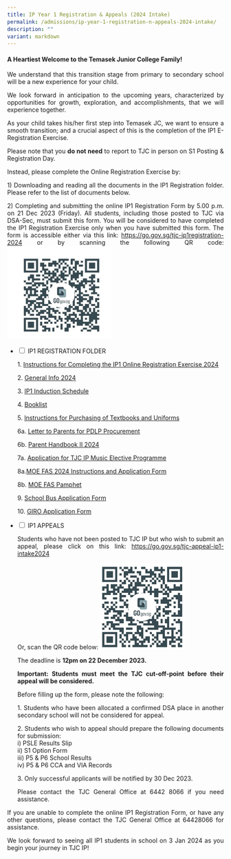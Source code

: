 ```yaml
---
title: IP Year 1 Registration & Appeals (2024 Intake)
permalink: /admissions/ip-year-1-registration-n-appeals-2024-intake/
description: ""
variant: markdown
---
```

#### **A Heartiest Welcome to the Temasek Junior College Family!** ####

<p style="text-align: justify;">We understand that this transition stage from primary to secondary school will be a new experience for your child.<br>
</p><p style="text-align: justify;">We look forward in anticipation to the upcoming years, characterized by opportunities for growth, exploration, and accomplishments, that we will experience together.<br>
</p><p style="text-align: justify;">As your child takes his/her first step into Temasek JC, we want to ensure a smooth transition; and a crucial aspect of this is the completion of the IP1 E-Registration Exercise.<br>
</p><p style="text-align: justify;">Please note that you <b>do not need</b> to report to TJC in person on S1 Posting &amp; Registration Day. <br></p><p style="text-align: justify;">Instead, please complete the Online Registration Exercise by:

</p><p style="text-align: justify;">1)	Downloading and reading all the documents in the IP1 Registration folder. Please refer to the list of documents below.
	
</p><p style="text-align: justify;">2)	Completing and submitting the online IP1 Registration Form by 5.00 p.m. on 21 Dec 2023 (Friday). All students, including those posted to TJC via DSA-Sec, must submit this form. You will be considered to have completed the IP1 Registration Exercise only when you have submitted this form. The form is accessible either via this link: <a href="https://go.gov.sg/tjc-ip1registration-2024" target="_blank">https://go.gov.sg/tjc-ip1registration-2024</a> or by scanning the following QR code:

<img alt="QR Code for IP1 Appeals" src="/images/QR_Code_IP1_Registration.png">		


	
	
	
</p><ul class="jekyllcodex_accordion">
  <li>
    <input type="checkbox" id="accordion1">
    <label for="accordion1">IP1 REGISTRATION FOLDER </label>
    <div>
		<p style="text-align: justify;">1. <a href="/files/Admissions/IP1%20Registration%202024/1__Instructions_for_Completing_the_IP1_Online_Registration_Exercise_2024.pdf">Instructions for Completing the IP1 Online Registration Exercise 2024</a>

</p><p style="text-align: justify;">2. <a href="/files/Admissions/IP1%20Registration%202024/2__General_Info_2024.pdf">General Info 2024</a> 
				
</p><p style="text-align: justify;">3. <a href="/files/Admissions/IP1%20Registration%202024/3a__2024_IP1_Induction_Schedule.pdf">IP1 Induction Schedule</a>		
			
</p><p style="text-align: justify;">4. <a href="/files/Admissions/IP1%20Registration%202024/4__Booklist__IP1_.pdf">Booklist</a>
			
</p><p style="text-align: justify;">5. <a href="/files/Admissions/IP1%20Registration%202024/5__Instructions_for_Purchasing_of_Textbooks_and_Uniforms.pdf">Instructions for Purchasing of Textbooks and Uniforms</a>
				
</p><p style="text-align: justify;">6a. <a href="/files/Admissions/IP1%20Registration%202024/6a__Letter_to_Parents_for_PDLP_Procurement_doc.pdf">Letter to Parents for PDLP Procurement</a>

</p><p style="text-align: justify;">6b. <a href="/files/Admissions/IP1%20Registration%202024/6b___Parent_Handbook__II__2024_FINAL.pdf">Parent Handbook II 2024</a>
	
</p><p style="text-align: justify;">7a. <a href="/files/Admissions/IP1%20Registration%202024/7a__Application_for_TJC_IP_Music_Elective_Programme_FINAL.pdf">Application for TJC IP Music Elective Programme</a>
	

</p><p style="text-align: justify;">8a.<a href="/files/Admissions/IP1%20Registration%202024/8a_MOE_FAS_2024_Instructions_and_Application_Form.pdf">MOE FAS 2024 Instructions and Application Form</a>
	
</p><p style="text-align: justify;">8b. <a href="/files/Admissions/IP1%20Registration%202024/8b__MOE_FAS_pamphet_EL.pdf">MOE FAS Pamphet</a>
	
</p><p style="text-align: justify;">9. <a href="/files/Admissions/IP1%20Registration%202024/9__School_Bus_Application_Form.pdf">School Bus Application Form</a>
	
</p><p style="text-align: justify;">10.	<a href="/files/Admissions/IP1%20Registration%202024/10__GIRO_application_form.pdf">GIRO Application Form</a></p>
	
	
</div>
	</li>
	</ul>
											
											
											
<ul class="jekyllcodex_accordion">
  <li>
    <input type="checkbox" id="accordion2">
    <label for="accordion2">IP1 APPEALS </label>
    <div>
		<p style="text-align: justify;">Students who have not been posted to TJC IP but who wish to submit an appeal, please click on this link: <a href="https://go.gov.sg/tjc-appeal-ip1-intake2024" target="_blank">https://go.gov.sg/tjc-appeal-ip1-intake2024</a>																																														
		
</p><p style="text-align: justify;">Or, scan the QR code below:					

<img alt="QR Code for IP1 Appeals" src="/images/QR_Code_IP1_Appeals_2024.png">													 
		
</p><p style="text-align: justify;">The deadline is <b>12pm on 22 December 2023.</b> 
</p><p style="text-align: justify;"><b>Important: Students must meet the TJC cut-off-point before their appeal will be considered. </b>
</p><p style="text-align: justify;">Before filling up the form, please note the following: <br>
</p><p style="text-align: justify;">1.	Students who have been allocated a confirmed DSA place in another secondary school will not be considered for appeal. 
</p><p style="text-align: justify;">2.	Students who wish to appeal should prepare the following documents for submission: <br>
i)	PSLE Results Slip<br>
ii)	S1 Option Form <br>
iii)	P5 &amp; P6 School Results<br>
iv)	P5 &amp; P6 CCA and VIA Records <br>
</p><p style="text-align: justify;">3.	Only successful applicants will be notified by 30 Dec 2023.<br>  
</p><p style="text-align: justify;">Please contact the TJC General Office at 6442 8066 if you need assistance. 
</p></div>
	</li>
	</ul>	
														
														
														
														
<p style="text-align: justify;">If you are unable to complete the online IP1 Registration Form, or have any other questions, please contact the TJC General Office at 64428066 for assistance.

</p><p style="text-align: justify;">We look forward to seeing all IP1 students in school on 3 Jan 2024 as you begin your journey in TJC IP!
</p>